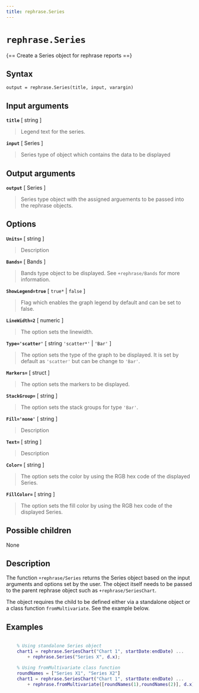 ```yaml
---
title: rephrase.Series
---
```


# `rephrase.Series`

{== Create a Series object for rephrase reports ==}


## Syntax 

    output = rephrase.Series(title, input, varargin)


## Input arguments 

__`title`__ [ string ]
> 
> Legend text for the series.
> 

__`input`__ [ Series ]
> 
> Series type of object which contains the data to be displayed
> 

## Output arguments 

__`output`__ [ Series ]
> 
> Series type object with the assigned arguements to be
> passed into the rephrase objects.
> 

## Options 

__`Units=`__ [ string ]
> 
> Description
> 

__`Bands=`__ [ Bands ]
> 
> Bands type object to be displayed. See `+rephrase/Bands` for
> more information.
> 

__`ShowLegend=true`__ [ `true*` | `false` ]
> 
> Flag which enables the graph legend by default and can be set
> to false.
> 

__`LineWidth=2`__ [ numeric ]
> 
> The option sets the linewidth.
>

__`Type='scatter'`__ [ string `'scatter*'` | `'Bar'` ]
> 
> The option sets the type of the graph to be displayed. It
> is set by default as `'scatter'` but can be change to `'Bar'`.
>

__`Markers=`__ [ struct ]
> 
> The option sets the markers to be displayed.
>

__`StackGroup=`__ [ string ]
> 
> The option sets the stack groups for type `'Bar'`.
>

__`Fill='none'`__ [ string ]
> 
> Description
>

__`Text=`__ [ string ]
> 
> Description
>

__`Color=`__ [ string ]
> 
> The option sets the color by using the RGB hex code of the
> displayed Series.
>

__`FillColor=`__ [ string ]
> 
> The option sets the fill color by using the RGB hex code of
> the displayed Series.
>

## Possible children

None

## Description 

The function `+rephrase/Series` returns the Series object based on the input arguments and options set by the user. The object itself needs to be passed to the parent rephrase object such as `+rephrase/SeriesChart`.

The object requires the child to be defined either via a standalone object or a class function `fromMultivariate`. See the example below.

## Examples

```matlab

    % Using standalone Series object
    chart1 = rephrase.SeriesChart("Chart 1", startDate:endDate) ...
        + rephrase.Series("Series X", d.x);

    % Using fromMultivariate class function
    roundNames = ["Series X1", "Series X2"]
    chart1 = rephrase.SeriesChart("Chart 1", startDate:endDate) ...
        + rephrase.fromMultivariate([roundNames(1),roundNames(2)], d.x);

```
